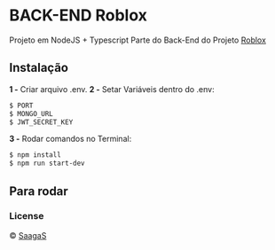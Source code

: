 # BACK-END Roblox

Projeto em NodeJS + Typescript
Parte do Back-End do Projeto [Roblox](https://b7web.com.br)

## Instalação
**1 -** Criar arquivo .env.
**2 -** Setar Variáveis dentro do .env:
```sh
$ PORT
$ MONGO_URL
$ JWT_SECRET_KEY
```
**3 -** Rodar comandos no Terminal:
```sh
$ npm install
$ npm run start-dev
```

## Para rodar


### License
© [SaagaS](https://github.com/SaagaS0)
